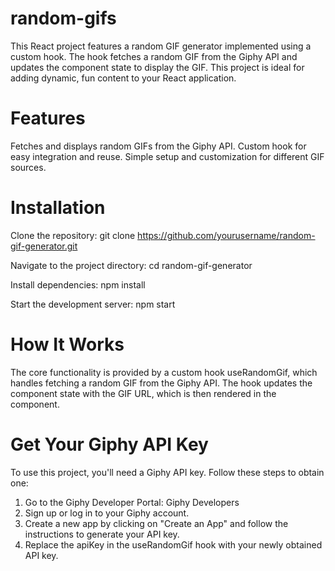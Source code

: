 # random-gifs
This React project features a random GIF generator implemented using a custom hook. The hook fetches a random GIF from the Giphy API and updates the component state to display the GIF. This project is ideal for adding dynamic, fun content to your React application.

# Features
Fetches and displays random GIFs from the Giphy API.
Custom hook for easy integration and reuse.
Simple setup and customization for different GIF sources.

# Installation

Clone the repository:
git clone https://github.com/yourusername/random-gif-generator.git

Navigate to the project directory:
cd random-gif-generator

Install dependencies:
npm install

Start the development server:
npm start

# How It Works
The core functionality is provided by a custom hook useRandomGif, which handles fetching a random GIF from the Giphy API. The hook updates the component state with the GIF URL, which is then rendered in the component.

# Get Your Giphy API Key

To use this project, you'll need a Giphy API key. Follow these steps to obtain one:

1. Go to the Giphy Developer Portal: Giphy Developers
2. Sign up or log in to your Giphy account.
3. Create a new app by clicking on "Create an App" and follow the instructions to generate    your API key.
4. Replace the apiKey in the useRandomGif hook with your newly obtained API key.